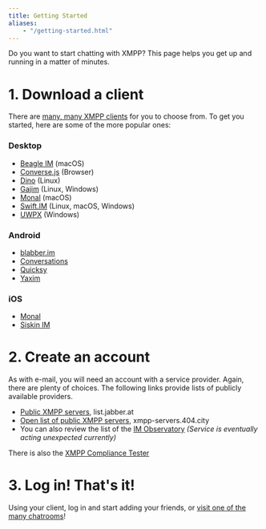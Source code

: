 ```yaml
---
title: Getting Started
aliases:
    - "/getting-started.html"
---
```


Do you want to start chatting with XMPP? This page helps you get up and running in a matter of minutes.

# 1. Download a client

There are [many, many XMPP clients](/software/clients) for you to choose from. To get you started, here are some of the more popular ones:

### Desktop

  * [Beagle IM](https://beagle.im/) (macOS)
  * [Converse.js](https://conversejs.org/) (Browser)
  * [Dino](https://dino.im/) (Linux)
  * [Gajim](https://gajim.org/) (Linux, Windows)
  * [Monal](https://monal.im/) (macOS)
  * [Swift.IM](https://swift.im/swift.html) (Linux, macOS, Windows)
  * [UWPX](https://uwpx.org/) (Windows)
  
### Android

  * [blabber.im](https://blabber.im./)
  * [Conversations](https://conversations.im/)
  * [Quicksy](https://quicksy.im/)
  * [Yaxim](https://yax.im.)
  
### iOS

  * [Monal](https://monal.im/)
  * [Siskin IM](https://siskin.im/)

# 2. Create an account

As with e-mail, you will need an account with a service provider. Again, there are plenty of choices. The following links provide lists of publicly available providers.

* [Public XMPP servers](https://list.jabber.at/), list.jabber.at
* [Open list of public XMPP servers](https://xmpp-servers.404.city), xmpp-servers.404.city
* You can also review the list of the [IM Observatory](https://xmpp.net/list.php) _(Service is eventually acting unexpected currently)_

There is also the [XMPP Compliance Tester](https://compliance.conversations.im/old/)

# 3. Log in! That's it!

Using your client, log in and start adding your friends, or [visit one of the many chatrooms](https://search.jabber.network/)!
